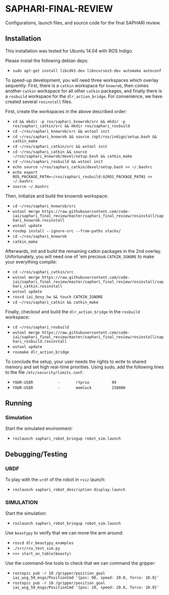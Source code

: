# SAPHARI-FINAL-REVIEW
Configurations, launch files, and source code for the final SAPHARI review.

## Installation

This installation was tested for Ubuntu 14.04 with ROS Indigo.

Please install the following debian deps:
* ```sudo apt-get install libcdk5-dev libncurses5-dev automake autoconf```

To speed-up development, you will need three workspaces which overlay sequently: First, there is a ```catkin``` workspace for ```knowrob```, then comes another ```catkin``` workspace for all other ```catkin``` packages, and finally there is a ```rosbuild``` workspace for the ```dlr_action_bridge```. For convenience, we have created several ```rosinstall``` files.

First, create the workspaces in the above described order:
* ```cd && mkdir -p ros/saphari_knowrob/src && mkdir -p ros/saphari_catkin/src && mkdir ros/saphari_rosbuild```
* ```cd ~/ros/saphari_knowrob/src && wstool init```
* ```cd ~/ros/saphari_knowrob && source /opt/ros/indigo/setup.bash && catkin_make```
* ```cd ~/ros/saphari_catkin/src && wstool init```
* ```cd ~/ros/saphari_catkin && source ~/ros/saphari_knowrob/devel/setup.bash && catkin_make```
* ```cd ~/ros/saphari_rosbuild && wstool init```
* ```echo source ~/ros/saphari_catkin/devel/setup.bash >> ~/.bashrc```
* ```echo export ROS_PACKAGE_PATH=~/ros/saphari_rosbuild:${ROS_PACKAGE_PATH} >> ~/.bashrc```
* ```source ~/.bashrc```

Then, initialize and build the knowrob workspace:
* ```cd ~/ros/saphari_knowrob/src```
* ```wstool merge https://raw.githubusercontent.com/code-iai/saphari_final_review/master/saphari_final_review/rosinstall/saphari_knowrob.rosinstall```
* ```wstool update```
* ```rosdep install --ignore-src --from-paths stacks/```
* ```cd ~/ros/saphari_knowrob```
* ```catkin_make```

Afterwards, init and build the remaining catkin packages in the 2nd overlay. Unfortunately, you will need one of 'em precious ```CATKIN_IGNORE``` to make your everything compile:
* ```cd ~/ros/saphari_catkin/src```
* ```wstool merge https://raw.githubusercontent.com/code-iai/saphari_final_review/master/saphari_final_review/rosinstall/saphari_catkin.rosinstall```
* ```wstool update```
* ```roscd iai_boxy_hw && touch CATKIN_IGNORE```
* ```cd ~/ros/saphari_catkin && catkin_make```

Finally, checkout and build the ```dlr_action_bridge``` in the ```rosbuild``` workspace:
* ```cd ~/ros/saphari_rosbuild```
* ```wstool merge https://raw.githubusercontent.com/code-iai/saphari_final_review/master/saphari_final_review/rosinstall/saphari_rosbuild.rosinstall```
* ```wstool update```
* ```rosmake dlr_action_bridge```

To conclude the setup, your user needs the rights to write to shared memory and set high real-time priorities. Using sudo, add the following lines to the file ```/etc/security/limits.conf```:
* ```YOUR-USER           -       rtprio          99```
* ```YOUR-USER           -       memlock         250000```


## Running 

### Simulation
Start the simulated environment:
* ```roslaunch saphari_robot_bringup robot_sim.launch```

## Debugging/Testing

### URDF 
To play with the ```urdf``` of the robot in ```rviz``` launch:
* ```roslaunch saphari_robot_description display.launch```

### SIMULATION
Start the simulation:
* ```roslaunch saphari_robot_bringup robot_sim.launch```
 
Use ```beastypy``` to verify that we can move the arm around:
* ```roscd dlr_beastypy_examples```
* ```./src/rcu_test_sim.py```
* ```>>> start_on_table(beasty)```

Use the command-line tools to check that we can command the gripper:
* ```rostopic pub -r 10 /gripper/position_goal iai_wsg_50_msgs/PositionCmd '{pos: 90, speed: 20.0, force: 10.0}'```
* ```rostopic pub -r 10 /gripper/position_goal iai_wsg_50_msgs/PositionCmd '{pos: 10, speed: 20.0, force: 10.0}'```
